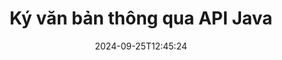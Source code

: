---
############################# Static ############################
layout: "landing"
date: 2024-09-25T12:45:24
draft: false

lang: vi
product: "Signature"
product_tag: "signature"
platform: "Java"
platform_tag: "java"

############################# Drop-down ############################
supported_platforms:
  items:
    # supported_platforms loop
    - title: ".NET"
      tag: "net"
    # supported_platforms loop
    - title: "Java"
      tag: "java"
    # supported_platforms loop
    - title: "Node.js"
      tag: "nodejs-java" 
    # supported_platforms loop
    - title: "Python"
      tag: "python-net" 

############################# Head ############################
head_title: "Thư viện chữ ký số Java - GroupDocs.Signature"
head_description: "Trao quyền cho các ứng dụng Java bằng chữ ký điện tử với GroupDocs.Signature. Ký tài liệu kinh doanh một cách nhanh chóng và dễ dàng."

############################# Header ############################
title: "Ký văn bản thông qua API Java"
description: "Ký các tài liệu và hình ảnh kỹ thuật số trên bất kỳ nền tảng nào bằng cách sử dụng các giải pháp dựa trên ứng dụng và API linh hoạt của chúng tôi dành cho lập trình viên và người dùng cuối."
words:
  for: "vì"

actions:
  main: "Tải xuống Maven miễn phí"
  main_link: "https://releases.groupdocs.com/java/repo/com/groupdocs/groupdocs-signature/"
  alt: "Cấp phép"
  alt_link: "https://purchase.groupdocs.com/pricing/signature/java/"
  title: "Sẵn sàng để bắt đầu?"
  description: "Dùng thử miễn phí các tính năng của GroupDocs.Signature hoặc yêu cầu giấy phép"

release:
  title: "Đã phát hành phiên bản {0}"
  notes: "Xem có gì mới"
  downloads: "Tải xuống"

code:
  title: "Ký các tệp PDF trong Java"
  more: "Thêm ví dụ"
  more_link: "https://github.com/groupdocs-signature/GroupDocs.Signature-for-Java/"
  install_title : "Maven XML"
  install: |
    <dependency>
      <groupId>com.groupdocs</groupId>
      <artifactId>groupdocs-signature</artifactId>
      <version>{0}</version>
    </dependency>
  content: |
    ```java {style=abap}  
    // Chọn tài liệu PDF
    Signature signature = new Signature("sample.pdf");
    
    // Cung cấp văn bản
    TextSignOptions options = 
        new TextSignOptions("John Smith");
    options.setForeColor(Color.RED);

    // Ký tài liệu và lưu vào tập tin
    signature.sign("signed.pdf", options);
    
    ```

############################# Overview ############################
overview:
  enable: true
  title: "Tổng quan về GroupDocs.Signature"
  description: "API để thực hiện ký tài liệu và các hoạt động liên quan trong ứng dụng Java"
  features:
    # feature loop
    - title: "Tài liệu kinh doanh được cải thiện với chữ ký số trong Java"
      content: "Ký nhanh chóng và có thể tùy chỉnh: GroupDocs.Signature cho Java cung cấp nhiều tùy chọn chữ ký số cho tệp PDF, hình ảnh và tài liệu Office. Bạn có thể sử dụng văn bản, mã vạch, mã QR, chứng chỉ kỹ thuật số, hình ảnh hoặc siêu dữ liệu ẩn. Quá trình xử lý tài liệu nhanh chóng và hiệu quả."

    # feature loop
    - title: "Thao tác các tài liệu đã ký"
      content: "Xử lý tài liệu nâng cao bao gồm các thao tác mạnh mẽ trên các tài liệu đã ký bằng GroupDocs.Signature cho Java. Bạn có thể tìm kiếm và xác thực chữ ký đã được thêm vào tài liệu kinh doanh bằng nhiều tiêu chí hữu ích khác nhau. Ngoài ra, bạn có thể truy cập thông tin chi tiết về tài liệu hoặc lấy hình ảnh xem trước của các trang trong tài liệu."

    # feature loop
    - title: "Sự lựa chọn đầu ra đa dạng"
      content: "Các tùy chọn ký mạnh mẽ cho phép bạn tùy chỉnh đầu ra cho các tài liệu được ký bằng GroupDocs.Signature cho Java. Bạn có thể định vị chính xác bất kỳ chữ ký nào trên bất kỳ trang tài liệu nào và định cấu hình giao diện của nó theo nhiều cách khác nhau. API Java hỗ trợ lưu các tài liệu kinh doanh đã ký ở nhiều định dạng được hỗ trợ và cung cấp các tùy chọn để bảo mật chúng bằng mật khẩu."

############################# Platforms ############################
platforms:
  enable: true
  title: "Nền tảng độc lập"
  description: "GroupDocs.Signature cho Java hỗ trợ các hệ điều hành, khung và trình quản lý gói sau"
  items:
    # platform loop
    - title: "Amazon"
      image: "amazon"
    # platform loop
    - title: "Docker"
      image: "docker"
    # platform loop
    - title: "Azure"
      image: "azure"
    # platform loop
    - title: "Eclipse"
      image: "eclipse"
    # platform loop
    - title: "IntelliJ"
      image: "intellij"
    # platform loop
    - title: "Windows"
      image: "windows"
    # platform loop
    - title: "Linux"
      image: "linux"
    # platform loop
    - title: "Maven"
      image: "maven"

############################# File formats ############################
formats:
  enable: true
  title: "Các định dạng tập tin được hỗ trợ"
  description: |
    GroupDocs.Signature cho Java hỗ trợ các thao tác với [định dạng tệp](https://docs.groupdocs.com/signature/java/supported-document-formats/) sau.
  groups:
    # group loop
    - color: "green"
      content: |
        ### Các định dạng Microsoft Office
        * **Word:**  DOCX, DOC, DOCM, DOT, DOTX, DOTM, RTF
        * **Excel:** XLSX, XLS, XLSM, XLSB, XLTM, XLT, XLTM, XLTX, XLAM, SXC, SpreadsheetML
        * **PowerPoint:** PPT, PPTX, PPS, PPSX, PPSM, POT, POTM, POTX, PPTM
    # group loop
    - color: "blue"
      content: |
        ### Hình ảnh & Định dạng khác
        * **Cầm tay:** PDF
        * **Hình ảnh:** JPG, BMP, PNG, TIFF, GIF, DICOM, WEBP
        * **Các dạng văn phòng khác:** ODT, OTT, OTS, ODS, ODP, OTP, ODG
      # group loop
    - color: "red"
      content: |
        ### Các định dạng khác
        * **Web:** HTML, MHTML
        * **Lưu trữ:** ZIP, TAR, 7Z
        * **Chứng chỉ:** PFX

############################# Features ############################
features:
  enable: true
  title: "Tính năng GroupDocs.Signature"
  description: "Ký các tệp PDF, Tài liệu Office và hình ảnh bằng chữ ký số"

  items:
    # feature loop
    - icon: "sign"
      title: "Thêm chữ ký"
      content: "Ký tài liệu bằng nhiều loại chữ ký được hỗ trợ khác nhau bằng cách đặt chữ ký điện tử chính xác ở bất kỳ vị trí nào trên bất kỳ trang nào."

    # feature loop
    - icon: "custom"
      title: "Tùy chỉnh kết quả"
      content: "Tùy chỉnh giao diện chữ ký bằng cách điều chỉnh màu sắc, phông chữ, đường viền, xoay và các tính năng khác để đạt được kết quả mong muốn."

    # feature loop
    - icon: "password"
      title: "Bảo mật tài liệu bằng mật khẩu"
      content: "Đối với nhiều loại tài liệu được hỗ trợ, bạn có thể bảo vệ tài liệu đã ký bằng mật khẩu."

    # feature loop
    - icon: "protect"
      title: "Ngăn chặn những thay đổi trái phép"
      content: "Bảo vệ các tài liệu kinh doanh quan trọng được ký bằng chứng chỉ kỹ thuật số khỏi những sửa đổi trái phép."

    # feature loop
    - icon: "convert"
      title: "Thu được kết quả ở định dạng mong muốn"
      content: "Dễ dàng có được các tệp kết quả đã ký ở bất kỳ định dạng được hỗ trợ nào. Bạn cũng có thể chuyển đổi tài liệu MS Word sang PDF một cách dễ dàng."

    # feature loop
    - icon: "preview"
      title: "Xem trước tài liệu"
      content: "Lưu bất kỳ trang nào của tài liệu dưới dạng hình ảnh để xử lý trong tương lai."

    # feature loop
    - icon: "search"
      title: "Tìm kiếm chữ ký"
      content: "Có thể lấy thông tin về chữ ký đã thêm trước đó trong các tài liệu cụ thể."

    # feature loop
    - icon: "validate"
      title: "Xác thực tài liệu"
      content: "Xác thực tính chính xác của chữ ký trên bất kỳ tài liệu đã ký nào."

    # feature loop
    - icon: "update"
      title: "Quản lý chữ ký"
      content: "Sau khi chữ ký được đặt trên trang tài liệu, nó có thể bị xóa, di chuyển hoặc cập nhật nếu cần."

############################# Code samples ############################
code_samples:
  enable: true
  title: "Mẫu mã"
  description: "Một số trường hợp sử dụng GroupDocs.Signature điển hình cho các hoạt động Java"
  items:
    # code sample loop
    - title: "Nâng cao tài liệu PDF bằng mã QR"
      content: |
        Nâng cao quy trình kinh doanh bằng cách thêm [mã QR](https://docs.groupdocs.com/signature/java/esign-document-with-qr-code-signature/) vào các trang cụ thể của tài liệu PDF có thể có giá trị. Có một ví dụ về cách thêm mã QR bằng GroupDocs.Signature cho Java.
        {{< landing/code title="Nâng cao tài liệu PDF bằng mã QR">}}
        ```java {style=abap}
        // Tải tài liệu để ký
        Signature signature = new Signature("file_to_sign.pdf");
        
        // Tạo tùy chọn mã QR với văn bản được xác định trước
        QrCodeSignOptions options = new QrCodeSignOptions("The document is approved by John Smith");
        
        // Định cấu hình loại và vị trí mã hóa mã QR trên trang
        options.setEncodeType(QrCodeTypes.QR);
        options.setLeft(100);
        options.setTop(100);

        // Ký tài liệu và lưu nó dưới dạng tệp kết quả
        signature.sign("file_with_QR.pdf", options);
        ```
        {{< /landing/code >}}
    # code sample loop
    - title: "Sử dụng chữ ký số để bảo vệ DOCX"
      content: |
        Bạn có thể [Bảo vệ tài liệu](https://docs.groupdocs.com/signature/java/esign-document-with-digital-signature/) bằng chữ ký cá nhân hoặc công ty được lưu trữ dưới dạng chứng chỉ kỹ thuật số. Các tài liệu được bảo đảm bằng chứng chỉ không thể bị thay đổi nếu không làm mất hiệu lực chữ ký.
        {{< landing/code title="Sử dụng chữ ký số để bảo vệ DOCX">}}
        ```java {style=abap}   
        // Tải tài liệu cần được ký điện tử
        Signature signature = new Signature("file_to_sign.docx");
        
        // Chỉ định các tùy chọn ký kỹ thuật số và cung cấp đường dẫn đến tệp chứng chỉ
        DigitalSignOptions options = new DigitalSignOptions("certificate.pfx");

        // Đặt mật khẩu chứng chỉ
        options.setPassword("1234567890");

        // Ký tài liệu và lưu nó vào đường dẫn mong muốn
        signature.sign("digitally_signed.docx", options);
        ```
        {{< /landing/code >}}

---